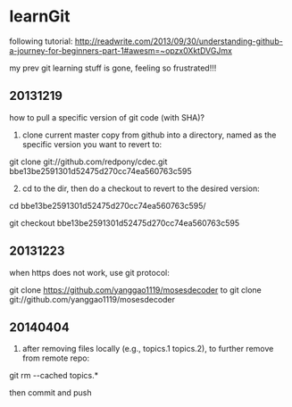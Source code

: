 learnGit
========

following tutorial: http://readwrite.com/2013/09/30/understanding-github-a-journey-for-beginners-part-1#awesm=~opzx0XktDVGJmx

my prev git learning stuff is gone, feeling so frustrated!!!

20131219
--------
how to pull a specific version of git code (with SHA)?

1. clone current master copy from github into a directory, named as the specific version you want to revert to:

git clone git://github.com/redpony/cdec.git bbe13be2591301d52475d270cc74ea560763c595

2. cd to the dir, then do a checkout to revert to the desired version:

cd bbe13be2591301d52475d270cc74ea560763c595/

git checkout bbe13be2591301d52475d270cc74ea560763c595


20131223
--------
when https does not work, use git protocol:

git clone https://github.com/yanggao1119/mosesdecoder
to
git clone git://github.com/yanggao1119/mosesdecoder

20140404
--------
1. after removing files locally (e.g., topics.1 topics.2), to further remove from remote repo:

 git rm --cached topics.*

then commit and push
